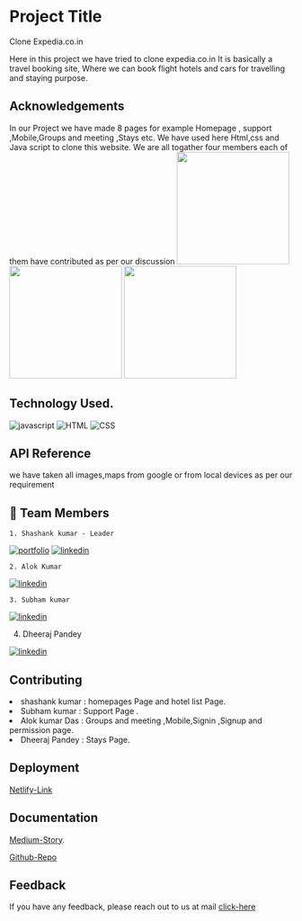 
# Project Title

Clone Expedia.co.in

Here in this project we have tried to clone expedia.co.in
It is basically a travel booking site, Where we can book flight hotels and cars for travelling and staying purpose.
 
## Acknowledgements

 
In our Project we have made 8 pages for example Homepage , support ,Mobile,Groups and meeting ,Stays etc.
We have used here Html,css and Java script to clone this website.
We are all togather four members each of them have contributed as per our discussion
<img  src='https://a.travel-assets.com/travel-assets-manager/8b9c5cbf-f527-49fb-b881-8d7037952a89/assurance_4_562x240-2x.jpg?impolicy=fcrop&w=400&h=171&q=mediumLow' width='200px' height='200px' />
<img  src='https://viatravelers.com/wp-content/uploads/2021/05/is-expedia-trustworthy.jpg.webp' height='200px' />
<img  src='https://d1gzz21cah5pzn.cloudfront.net/img/websites/e/exp/expedia.com-desktop@2x.1653077929.jpg' width='200px' height='200px' />
## Technology Used.

![javascript](https://img.shields.io/badge/javascript-%2320232a.svg?style=for-the-badge&logo=javascript&logoColor=%2361DAFB) 
![HTML](https://img.shields.io/badge/HTML-%2320232a.svg?style=for-the-badge&logo=HTML&logoColor=%2361DAFB)
![CSS](https://img.shields.io/badge/CSS-%2320232a.svg?style=for-the-badge&logo=CSS&logoColor=%2361DAFB) 

## API Reference
we have taken all images,maps from google or from local devices as per our requirement

## 🔗 Team Members
    1. Shashank kumar - Leader
[![portfolio](https://img.shields.io/badge/my_portfolio-000?style=for-the-badge&logo=ko-fi&logoColor=white)](https://shashankkumarportfolio.netlify.app/)
[![linkedin](https://img.shields.io/badge/linkedin-0A66C2?style=for-the-badge&logo=linkedin&logoColor=white)](https://www.linkedin.com/in/shashank-kumar-83008122b/)
    
    2. Alok Kumar
[![linkedin](https://img.shields.io/badge/linkedin-0A66C2?style=for-the-badge&logo=linkedin&logoColor=white)](https://www.linkedin.com/in/shashank-kumar-83008122b/)
    
    3. Subham kumar 
[![linkedin](https://img.shields.io/badge/linkedin-0A66C2?style=for-the-badge&logo=linkedin&logoColor=white)](https://www.linkedin.com/in/shoaib-patel-230449203/)

4. Dheeraj Pandey

[![linkedin](https://img.shields.io/badge/linkedin-0A66C2?style=for-the-badge&logo=linkedin&logoColor=white)](https://www.linkedin.com/in/shoaib-patel-230449203/)
 
    
   
## Contributing

 <li>shashank kumar : homepages Page and hotel list Page.</li>
 <li>Subham kumar : Support Page .</li>
 <li>Alok kumar Das : Groups and meeting ,Mobile,Signin ,Signup and permission page.</li>
 <li> Dheeraj Pandey  : Stays Page.</li>


## Deployment
[Netlify-Link](https://adorable-florentine-b9f201.netlify.app)
## Documentation

[Medium-Story](https://medium.com/@madhav131ex/collaborative-project-on-cloning-of-expedia-co-in-c41a26abce88).

[Github-Repo](https://github.com/shashankkumarP/Expedia-clone)

## Feedback
If you have any feedback, please reach out to us at mail  <a href='https://mail.google.com/mail/u/0/?fs=1&tf=cm&source=mailto&su=Hi+There&to=madhav131ex@gmail.com&body=body+goes+here' > click-here</a>

